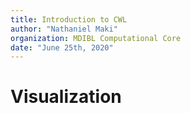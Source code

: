 ```yaml
---
title: Introduction to CWL
author: "Nathaniel Maki"
organization: MDIBL Computational Core
date: "June 25th, 2020"
---
```

# Visualization

